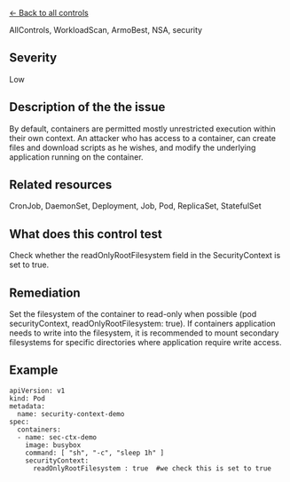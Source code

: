 [← Back to all controls](index.md)


AllControls, WorkloadScan, ArmoBest, NSA, security

## Severity

Low

## Description of the the issue

By default, containers are permitted mostly unrestricted execution within their own context. An attacker who has access to a container, can create files and download scripts as he wishes, and modify the underlying application running on the container. 

## Related resources

CronJob, DaemonSet, Deployment, Job, Pod, ReplicaSet, StatefulSet

## What does this control test

Check whether the readOnlyRootFilesystem field in the SecurityContext is set to true. 

## Remediation

Set the filesystem of the container to read-only when possible (pod securityContext, readOnlyRootFilesystem: true). If containers application needs to write into the filesystem, it is recommended to mount secondary filesystems for specific directories where application require write access.

## Example

```
apiVersion: v1
kind: Pod
metadata:
  name: security-context-demo
spec:
  containers:
  - name: sec-ctx-demo
    image: busybox
    command: [ "sh", "-c", "sleep 1h" ]
    securityContext:
      readOnlyRootFilesystem : true  #we check this is set to true
```
